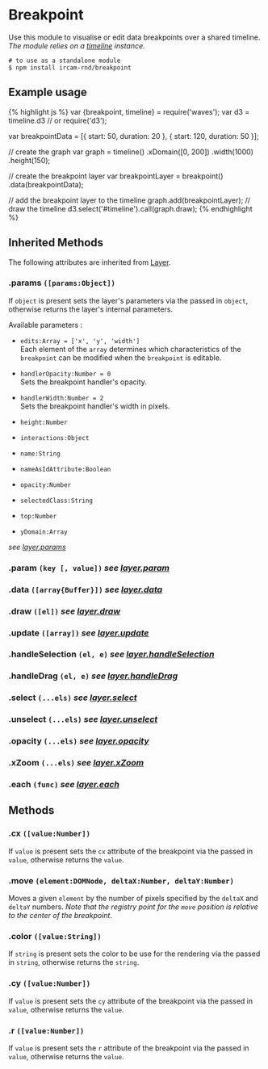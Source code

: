 ---
---

# Breakpoint

Use this module to visualise or edit data breakpoints over a shared timeline.  
_The module relies on a [timeline](#timeline) instance._

~~~
# to use as a standalone module
$ npm install ircam-rnd/breakpoint
~~~

## Example usage

{% highlight js %}
var {breakpoint, timeline} = require('waves');
var d3 = timeline.d3 // or require('d3');

var breakpointData = [{
    start: 50,
    duration: 20
  }, {
    start: 120,
    duration: 50
}];

// create the graph
var graph = timeline()
  .xDomain([0, 200])
  .width(1000)
  .height(150);
  
// create the breakpoint layer
var breakpointLayer = breakpoint()
  .data(breakpointData);

// add the breakpoint layer to the timeline
graph.add(breakpointLayer);
// draw the timeline
d3.select('#timeline').call(graph.draw);
{% endhighlight %}

## Inherited Methods

The following attributes are inherited from [Layer](#ui-layer).

### .params `([params:Object])`

If `object` is present sets the layer's parameters via the passed in `object`, otherwise returns the layer's internal parameters.  

Available parameters :

* `edits:Array = ['x', 'y', 'width']`  
Each element of the `array` determines which characteristics of the `breakpoint` can be modified when the `breakpoint` is editable. 

* `handlerOpacity:Number = 0`  
Sets the breakpoint handler's opacity.  

* `handlerWidth:Number = 2`  
Sets the breakpoint handler's width in pixels.

* `height:Number`  
* `interactions:Object`
* `name:String`  
* `nameAsIdAttribute:Boolean`
* `opacity:Number`
* `selectedClass:String`
* `top:Number`
* `yDomain:Array`

_see [layer.params](#ui-layer-params)_


### .param `(key [, value])` _see [layer.param](#ui-layer-param)_

### .data `([array{Buffer}])` _see [layer.data](#ui-layer-data)_

### .draw `([el])` _see [layer.draw](#ui-layer-draw)_

### .update `([array])` _see [layer.update](#ui-layer-update)_

### .handleSelection `(el, e)` _see [layer.handleSelection](#ui-layer-handleSelection)_

### .handleDrag `(el, e)` _see [layer.handleDrag](#ui-layer-handleDrag)_

### .select `(...els)` _see [layer.select](#ui-layer-select)_

### .unselect `(...els)` _see [layer.unselect](#ui-layer-unselect)_

### .opacity `(...els)` _see [layer.opacity](#ui-layer-opacity)_

### .xZoom `(...els)` _see [layer.xZoom](#ui-layer-xZoom)_

### .each `(func)` _see [layer.each](#ui-layer-each)_



## Methods

### .cx `([value:Number])`

If `value` is present sets the `cx` attribute of the breakpoint via the passed in `value`, otherwise returns the `value`.  


### .move `(element:DOMNode, deltaX:Number, deltaY:Number)`

Moves a given `element` by the number of pixels specified by the `deltaX` and `deltaY` numbers.
_Note that the registry point for the `move` position is relative to the center of the breakpoint_.


### .color `([value:String])`

If `string` is present sets the color to be use for the rendering via the passed in `string`, otherwise returns the `string`.



### .cy `([value:Number])`

If `value` is present sets the `cy` attribute of the breakpoint via the passed in `value`, otherwise returns the `value`.  


### .r `([value:Number])`

If `value` is present sets the `r` attribute of the breakpoint via the passed in `value`, otherwise returns the `value`.  
